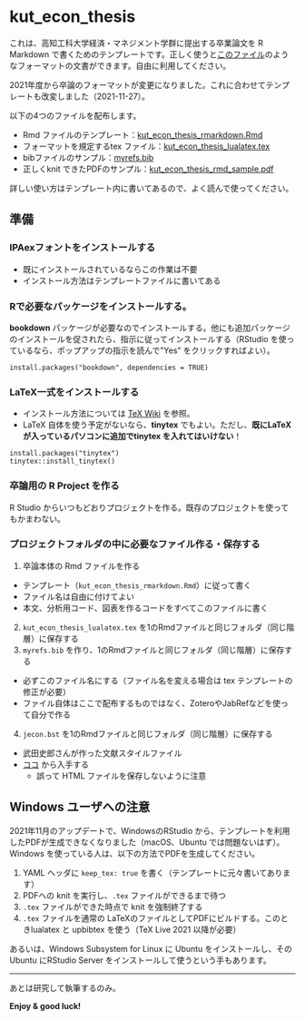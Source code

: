 # kut_econ_thesis

これは、高知工科大学経済・マネジメント学群に提出する卒業論文を R Markdown で書くためのテンプレートです。正しく使うと[このファイル](kut_econ_thesis_rmd_sample.pdf)のようなフォーマットの文書ができます。自由に利用してください。

2021年度から卒論のフォーマットが変更になりました。これに合わせてテンプレートも改変しました（2021-11-27）。

以下の4つのファイルを配布します。

- Rmd ファイルのテンプレート：[kut_econ_thesis_rmarkdown.Rmd](kut_econ_thesis_rmarkdown.Rmd) 
- フォーマットを規定するtex ファイル：[kut_econ_thesis_lualatex.tex](kut_econ_thesis_lualatex.tex)
- bibファイルのサンプル：[myrefs.bib](myrefs.bib)
- 正しくknit できたPDFのサンプル：[kut_econ_thesis_rmd_sample.pdf](kut_econ_thesis_rmd_sample.pdf)

詳しい使い方はテンプレート内に書いてあるので、よく読んで使ってください。





## 準備

### IPAexフォントをインストールする

- 既にインストールされているならこの作業は不要
- インストール方法はテンプレートファイルに書いてある


###  Rで必要なパッケージをインストールする。

**bookdown** パッケージが必要なのでインストールする。他にも追加パッケージのインストールを促されたら、指示に従ってインストールする（RStudio を使っているなら、ポップアップの指示を読んで"Yes" をクリックすればよい）。
```
install.packages("bookdown", dependencies = TRUE)
```


### LaTeX一式をインストールする

- インストール方法については [TeX Wiki](https://texwiki.texjp.org/?TeX%E5%85%A5%E6%89%8B%E6%B3%95) を参照。
- LaTeX 自体を使う予定がないなら、**tinytex** でもよい。ただし、**既にLaTeXが入っているパソコンに追加でtinytex を入れてはいけない**！
```
install.packages("tinytex")
tinytex::install_tinytex()
```

###  卒論用の R Project を作る

R Studio からいつもどおりプロジェクトを作る。既存のプロジェクトを使ってもかまわない。


### プロジェクトフォルダの中に必要なファイル作る・保存する

1. 卒論本体の Rmd ファイルを作る
  - テンプレート（`kut_econ_thesis_rmarkdown.Rmd`）に従って書く
  - ファイル名は自由に付けてよい
  - 本文、分析用コード、図表を作るコードをすべてこのファイルに書く
2. `kut_econ_thesis_lualatex.tex` を1のRmdファイルと同じフォルダ（同じ階層）に保存する
3. `myrefs.bib` を作り、1のRmdファイルと同じフォルダ（同じ階層）に保存する
  - 必ずこのファイル名にする（ファイル名を変える場合は tex テンプレートの修正が必要）
  - ファイル自体はここで配布するものではなく、ZoteroやJabRefなどを使って自分で作る
4. `jecon.bst` を1のRmdファイルと同じフォルダ（同じ階層）に保存する
  - 武田史郎さんが作った文献スタイルファイル
  - [ココ](https://github.com/ShiroTakeda/jecon-bst/) から入手する
    - 誤って HTML ファイルを保存しないように注意

## Windows ユーザへの注意

2021年11月のアップデートで、WindowsのRStudio から、テンプレートを利用したPDFが生成できなくなりました（macOS、Ubuntu では問題ないはず）。Windows を使っている人は、以下の方法でPDFを生成してください。

1. YAML ヘッダに `keep_tex: true` を書く（テンプレートに元々書いてあります）
2. PDFへの knit を実行し、`.tex` ファイルができるまで待つ
3. `.tex` ファイルができた時点で knit を強制終了する
4. `.tex` ファイルを通常の LaTeXのファイルとしてPDFにビルドする。このときlualatex と upbibtex を使う（TeX Live 2021 以降が必要）

あるいは、Windows Subsystem for Linux に Ubuntu をインストールし、その Ubuntu にRStudio Server をインストールして使うという手もあります。

---

あとは研究して執筆するのみ。

**Enjoy & good luck!**
